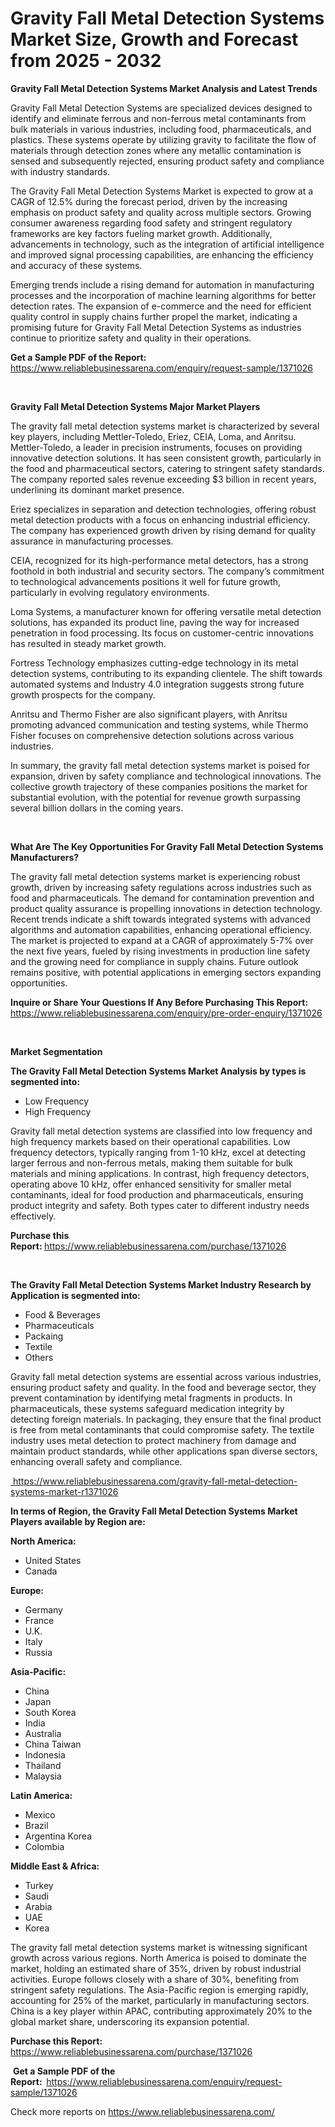 <p><h1>Gravity Fall Metal Detection Systems Market Size, Growth and Forecast from 2025 - 2032</h1></p><p><strong>Gravity Fall Metal Detection Systems Market Analysis and Latest Trends</strong></p>
<p><p>Gravity Fall Metal Detection Systems are specialized devices designed to identify and eliminate ferrous and non-ferrous metal contaminants from bulk materials in various industries, including food, pharmaceuticals, and plastics. These systems operate by utilizing gravity to facilitate the flow of materials through detection zones where any metallic contamination is sensed and subsequently rejected, ensuring product safety and compliance with industry standards.</p><p>The Gravity Fall Metal Detection Systems Market is expected to grow at a CAGR of 12.5% during the forecast period, driven by the increasing emphasis on product safety and quality across multiple sectors. Growing consumer awareness regarding food safety and stringent regulatory frameworks are key factors fueling market growth. Additionally, advancements in technology, such as the integration of artificial intelligence and improved signal processing capabilities, are enhancing the efficiency and accuracy of these systems.</p><p>Emerging trends include a rising demand for automation in manufacturing processes and the incorporation of machine learning algorithms for better detection rates. The expansion of e-commerce and the need for efficient quality control in supply chains further propel the market, indicating a promising future for Gravity Fall Metal Detection Systems as industries continue to prioritize safety and quality in their operations.</p></p>
<p><strong>Get a Sample PDF of the Report:&nbsp;</strong> <a href="https://www.reliablebusinessarena.com/enquiry/request-sample/1371026?utm_campaign=2198&utm_medium=2&utm_source=Github&utm_content=ia&utm_term=22032025&utm_id=gravity-fall-metal-detection-systems">https://www.reliablebusinessarena.com/enquiry/request-sample/1371026</a></p>
<p>&nbsp;</p>
<p><strong>Gravity Fall Metal Detection Systems Major Market Players</strong></p>
<p><p>The gravity fall metal detection systems market is characterized by several key players, including Mettler-Toledo, Eriez, CEIA, Loma, and Anritsu. Mettler-Toledo, a leader in precision instruments, focuses on providing innovative detection solutions. It has seen consistent growth, particularly in the food and pharmaceutical sectors, catering to stringent safety standards. The company reported sales revenue exceeding $3 billion in recent years, underlining its dominant market presence.</p><p>Eriez specializes in separation and detection technologies, offering robust metal detection products with a focus on enhancing industrial efficiency. The company has experienced growth driven by rising demand for quality assurance in manufacturing processes. </p><p>CEIA, recognized for its high-performance metal detectors, has a strong foothold in both industrial and security sectors. The company’s commitment to technological advancements positions it well for future growth, particularly in evolving regulatory environments.</p><p>Loma Systems, a manufacturer known for offering versatile metal detection solutions, has expanded its product line, paving the way for increased penetration in food processing. Its focus on customer-centric innovations has resulted in steady market growth.</p><p>Fortress Technology emphasizes cutting-edge technology in its metal detection systems, contributing to its expanding clientele. The shift towards automated systems and Industry 4.0 integration suggests strong future growth prospects for the company.</p><p>Anritsu and Thermo Fisher are also significant players, with Anritsu promoting advanced communication and testing systems, while Thermo Fisher focuses on comprehensive detection solutions across various industries.</p><p>In summary, the gravity fall metal detection systems market is poised for expansion, driven by safety compliance and technological innovations. The collective growth trajectory of these companies positions the market for substantial evolution, with the potential for revenue growth surpassing several billion dollars in the coming years.</p></p>
<p>&nbsp;</p>
<p><strong>What Are The Key Opportunities For Gravity Fall Metal Detection Systems Manufacturers?</strong></p>
<p><p>The gravity fall metal detection systems market is experiencing robust growth, driven by increasing safety regulations across industries such as food and pharmaceuticals. The demand for contamination prevention and product quality assurance is propelling innovations in detection technology. Recent trends indicate a shift towards integrated systems with advanced algorithms and automation capabilities, enhancing operational efficiency. The market is projected to expand at a CAGR of approximately 5-7% over the next five years, fueled by rising investments in production line safety and the growing need for compliance in supply chains. Future outlook remains positive, with potential applications in emerging sectors expanding opportunities.</p></p>
<p><strong>Inquire or Share Your Questions If Any Before Purchasing This Report:</strong> <a href="https://www.reliablebusinessarena.com/enquiry/pre-order-enquiry/1371026?utm_campaign=2198&utm_medium=2&utm_source=Github&utm_content=ia&utm_term=22032025&utm_id=gravity-fall-metal-detection-systems">https://www.reliablebusinessarena.com/enquiry/pre-order-enquiry/1371026</a></p>
<p>&nbsp;</p>
<p><strong>Market Segmentation</strong></p>
<p><strong>The Gravity Fall Metal Detection Systems Market Analysis by types is segmented into:</strong></p>
<p><ul><li>Low Frequency</li><li>High Frequency</li></ul></p>
<p><p>Gravity fall metal detection systems are classified into low frequency and high frequency markets based on their operational capabilities. Low frequency detectors, typically ranging from 1-10 kHz, excel at detecting larger ferrous and non-ferrous metals, making them suitable for bulk materials and mining applications. In contrast, high frequency detectors, operating above 10 kHz, offer enhanced sensitivity for smaller metal contaminants, ideal for food production and pharmaceuticals, ensuring product integrity and safety. Both types cater to different industry needs effectively.</p></p>
<p><strong>Purchase this Report:&nbsp;</strong><a href="https://www.reliablebusinessarena.com/purchase/1371026?utm_campaign=2198&utm_medium=2&utm_source=Github&utm_content=ia&utm_term=22032025&utm_id=gravity-fall-metal-detection-systems">https://www.reliablebusinessarena.com/purchase/1371026</a></p>
<p>&nbsp;</p>
<p><strong>The Gravity Fall Metal Detection Systems Market Industry Research by Application is segmented into:</strong></p>
<p><ul><li>Food & Beverages</li><li>Pharmaceuticals</li><li>Packaing</li><li>Textile</li><li>Others</li></ul></p>
<p><p>Gravity fall metal detection systems are essential across various industries, ensuring product safety and quality. In the food and beverage sector, they prevent contamination by identifying metal fragments in products. In pharmaceuticals, these systems safeguard medication integrity by detecting foreign materials. In packaging, they ensure that the final product is free from metal contaminants that could compromise safety. The textile industry uses metal detection to protect machinery from damage and maintain product standards, while other applications span diverse sectors, enhancing overall safety and compliance.</p></p>
<p><a href="https://www.reliablebusinessarena.com/gravity-fall-metal-detection-systems-market-r1371026?utm_campaign=2198&utm_medium=2&utm_source=Github&utm_content=ia&utm_term=22032025&utm_id=gravity-fall-metal-detection-systems">&nbsp;https://www.reliablebusinessarena.com/gravity-fall-metal-detection-systems-market-r1371026</a></p>
<p><strong>In terms of Region, the Gravity Fall Metal Detection Systems Market Players available by Region are:</strong></p>
<p>
    <p> <strong> North America: </strong>
        <ul>
            <li>United States</li>
            <li>Canada</li>
        </ul>
        </p> 
    <p> <strong> Europe: </strong>
        <ul>
            <li>Germany</li>
            <li>France</li>
            <li>U.K.</li>
            <li>Italy</li>
            <li>Russia</li>
        </ul>
        </p> 
    <p> <strong> Asia-Pacific: </strong>
        <ul>
            <li>China</li>
            <li>Japan</li>
            <li>South Korea</li>
            <li>India</li>
            <li>Australia</li>
            <li>China Taiwan</li>
            <li>Indonesia</li>
            <li>Thailand</li>
            <li>Malaysia</li>
        </ul>
        </p> 
    <p> <strong> Latin America: </strong>
        <ul>
            <li>Mexico</li>
            <li>Brazil</li>
            <li>Argentina Korea</li>
            <li>Colombia</li>
        </ul>
        </p> 
    <p> <strong> Middle East & Africa: </strong>
        <ul>
            <li>Turkey</li>
            <li>Saudi</li>
            <li>Arabia</li>
            <li>UAE</li>
            <li>Korea</li>
        </ul>
    </p>
    </p>
<p><p>The gravity fall metal detection systems market is witnessing significant growth across various regions. North America is poised to dominate the market, holding an estimated share of 35%, driven by robust industrial activities. Europe follows closely with a share of 30%, benefiting from stringent safety regulations. The Asia-Pacific region is emerging rapidly, accounting for 25% of the market, particularly in manufacturing sectors. China is a key player within APAC, contributing approximately 20% to the global market share, underscoring its expansion potential.</p></p>
<p><strong>Purchase this Report: </strong><a href="https://www.reliablebusinessarena.com/purchase/1371026?utm_campaign=2198&utm_medium=2&utm_source=Github&utm_content=ia&utm_term=22032025&utm_id=gravity-fall-metal-detection-systems">https://www.reliablebusinessarena.com/purchase/1371026</a></p>
<p>&nbsp;<strong>Get a Sample PDF of the Report:&nbsp;&nbsp;</strong><a href="https://www.reliablebusinessarena.com/enquiry/request-sample/1371026?utm_campaign=2198&utm_medium=2&utm_source=Github&utm_content=ia&utm_term=22032025&utm_id=gravity-fall-metal-detection-systems">https://www.reliablebusinessarena.com/enquiry/request-sample/1371026</a></p>
<p><strong></strong></p>
<p>Check more reports on <a href="https://www.reliablebusinessarena.com/?utm_campaign=2198&utm_medium=2&utm_source=Github&utm_content=ia&utm_term=22032025&utm_id=gravity-fall-metal-detection-systems">https://www.reliablebusinessarena.com/</a></p>